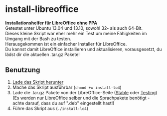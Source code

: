 install-libreoffice
===================

**Installationshelfer für LibreOffice ohne PPA**  
Getestet unter Ubuntu 13.04 und 13.10, sowohl 32- als auch 64-Bit.  
Dieses kleine Skript war eher mehr ein Test um meine Fähigkeiten im Umgang mit der Bash zu testen.  
Herausgekommen ist ein einfacher Installer für LibreOffice.  
Du kannst damit LibreOffice installieren und aktualisieren, vorausgesetzt, du lädst dir die
aktuellen .tar.gz Pakete!

## Benutzung
1. [Lade das Skript herunter](https://raw.githubusercontent.com/Brawl345/install-libreoffice/master/install-lo4)
2. Mache das Skript ausführbar (`chmod +x install-lo4`)
3. Lade die .tar.gz Pakete von der LibreOffice-Seite ([Stable](http://de.libreoffice.org/download/) oder [Testing](http://de.libreoffice.org/download/testversionen/)) (Es werden nur LibreOffice selber und die Sprachpakete benötigt - achte darauf, dass du auf ".deb" eingestellt hast!)
4. Führe das Skript aus (`./install-lo4`)
